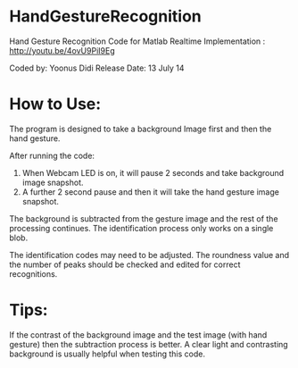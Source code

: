 HandGestureRecognition
======================

Hand Gesture Recognition Code for Matlab
Realtime Implementation : http://youtu.be/4ovU9PiI9Eg

Coded by: Yoonus Didi
Release Date: 13 July 14

How to Use:
======================
The program is designed to take a background Image first and then the hand gesture.

After running the code:
1. When Webcam LED is on, it will pause 2 seconds and take background image snapshot.
2. A further 2 second pause and then it will take the hand gesture image snapshot.

The background is subtracted from the gesture image and the rest of the processing
continues. The identification process only works on a single blob.

The identification codes may need to be adjusted. The roundness value and the 
number of peaks should be checked and edited for correct recognitions.


Tips:
======================
If the contrast of the background image and the test image (with hand gesture) then 
the subtraction process is better. A clear light and contrasting background is usually
helpful when testing this code.
